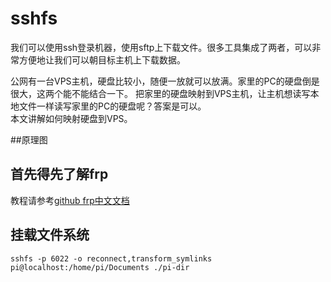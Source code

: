 sshfs
======================
我们可以使用ssh登录机器，使用sftp上下载文件。很多工具集成了两者，可以非常方便地让我们可以朝目标主机上下载数据。

公网有一台VPS主机，硬盘比较小，随便一放就可以放满。家里的PC的硬盘倒是很大，这两个能不能结合一下。 把家里的硬盘映射到VPS主机，让主机想读写本地文件一样读写家里的PC的硬盘呢？答案是可以。    
本文讲解如何映射硬盘到VPS。

##原理图


## 首先得先了解frp
教程请参考[github frp中文文档](https://github.com/fatedier/frp/blob/master/README_zh.md)


## 挂载文件系统
```
sshfs -p 6022 -o reconnect,transform_symlinks pi@localhost:/home/pi/Documents ./pi-dir
```

